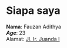 # Siapa saya

**Nama**: Fauzan Adithya <br />
**_Age_**: 23 <br />
Alamat: <ins>Jl. Ir. Juanda I</ins> <br />
